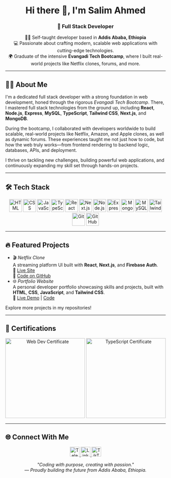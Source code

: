 <h1 align="center">Hi there 👋, I'm Salim Ahmed</h1>

<h3 align="center">🚀 Full Stack Developer</h3>

<p align="center">
  👨‍💻 Self-taught developer based in <strong>Addis Ababa, Ethiopia</strong><br>
  💻 Passionate about crafting modern, scalable web applications with cutting-edge technologies.<br>
  🌍 Graduate of the intensive <strong>Evangadi Tech Bootcamp</strong>, where I built real-world projects like Netflix clones, forums, and more.
</p>

---

## 👨‍💻 About Me

I'm a dedicated full stack developer with a strong foundation in web development, honed through the rigorous *Evangadi Tech Bootcamp*. There, I mastered full stack technologies from the ground up, including **React**, **Node.js**, **Express**, **MySQL**, **TypeScript**, **Tailwind CSS**, **Next.js**, and **MongoDB**.

During the bootcamp, I collaborated with developers worldwide to build scalable, real-world projects like Netflix, Amazon, and Apple clones, as well as dynamic forums. These experiences taught me not just how to code, but how the web truly works—from frontend rendering to backend logic, databases, APIs, and deployment.

I thrive on tackling new challenges, building powerful web applications, and continuously expanding my skill set through hands-on projects.

---

## 🛠 Tech Stack

<p align="center">
  <img src="https://cdn.jsdelivr.net/gh/devicons/devicon/icons/html5/html5-original.svg" width="40" alt="HTML" />
  <img src="https://cdn.jsdelivr.net/gh/devicons/devicon/icons/css3/css3-original.svg" width="40" alt="CSS" />
  <img src="https://cdn.jsdelivr.net/gh/devicons/devicon/icons/javascript/javascript-original.svg" width="40" alt="JavaScript" />
  <img src="https://cdn.jsdelivr.net/gh/devicons/devicon/icons/typescript/typescript-original.svg" width="40" alt="TypeScript" />
  <img src="https://cdn.jsdelivr.net/gh/devicons/devicon/icons/react/react-original.svg" width="40" alt="React" />
  <img src="https://cdn.jsdelivr.net/gh/devicons/devicon/icons/nextjs/nextjs-original.svg" width="40" alt="Next.js" />
  <img src="https://cdn.jsdelivr.net/gh/devicons/devicon/icons/nodejs/nodejs-original.svg" width="40" alt="Node.js" />
  <img src="https://cdn.jsdelivr.net/gh/devicons/devicon/icons/express/express-original.svg" width="40" alt="Express.js" />
  <img src="https://cdn.jsdelivr.net/gh/devicons/devicon/icons/mongodb/mongodb-original.svg" width="40" alt="MongoDB" />
  <img src="https://cdn.jsdelivr.net/gh/devicons/devicon/icons/mysql/mysql-original.svg" width="40" alt="MySQL" />
  <img src="https://cdn.jsdelivr.net/gh/devicons/devicon@latest/icons/tailwindcss/tailwindcss-original.svg" width="40" alt="Tailwind CSS" />
  <img src="https://cdn.jsdelivr.net/gh/devicons/devicon/icons/git/git-original.svg" width="40" alt="Git" />
  <img src="https://cdn.jsdelivr.net/gh/devicons/devicon/icons/github/github-original.svg" width="40" alt="GitHub" />
</p>

---

## 🔥 Featured Projects

- 🎬 *Netflix Clone*  
  A streaming platform UI built with **React**, **Next.js**, and **Firebase Auth**.  
  🔗 [Live Site](https://salim1334.github.io/Netflix_Clone/)  
  🔗 [Code on GitHub](https://github.com/yourusername/netflix-clone)
- 🌐 *Portfolio Website*  
  A personal developer portfolio showcasing skills and projects, built with **HTML**, **CSS**, **JavaScript**, and **Tailwind CSS**.  
  🔗 [Live Demo](https://your-portfolio-link.netlify.app) | [Code](https://github.com/yourusername/portfolio)

Explore more projects in my repositories!

---

## 📜 Certifications

<p align="center">
  <img src="https://your-certification-link/web.jpg" alt="Web Dev Certificate" width="250"/>
  <img src="https://your-certification-link/typescript.png" alt="TypeScript Certificate" width="250"/>
</p>

---

## 🌐 Connect With Me

<p align="center">
  <a href="https://t.me/yourusername" target="_blank">
    <img src="https://cdn.jsdelivr.net/gh/simple-icons/simple-icons/icons/telegram.svg" width="30" alt="Telegram" />
  </a>
  <a href="https://www.linkedin.com/in/yourusername" target="_blank">
    <img src="https://cdn.jsdelivr.net/gh/simple-icons/simple-icons/icons/linkedin.svg" width="30" alt="LinkedIn" />
  </a>
  <a href="https://www.tiktok.com/@yourusername" target="_blank">
    <img src="https://cdn.jsdelivr.net/gh/simple-icons/simple-icons/icons/tiktok.svg" width="30" alt="TikTok" />
  </a>
</p>

<p align="center"><em>"Coding with purpose, creating with passion."</em><br>
<em>— Proudly building the future from Addis Ababa, Ethiopia.</em></p>
